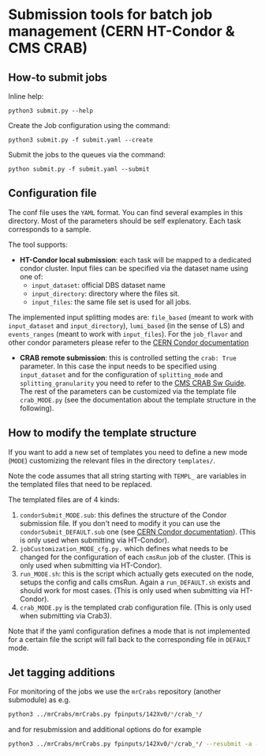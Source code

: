 # Submission tools for batch job management (CERN HT-Condor & CMS CRAB)

## How-to submit jobs

Inline help:

`python3 submit.py --help`

Create the Job configuration using the command:

`python3 submit.py -f submit.yaml --create`

Submit the jobs to the queues via the command:

`python submit.py -f submit.yaml --submit`

## Configuration file



The conf file uses the `YAML` format. You can find several examples in this directory. Most of the parameters should be self explenatory. 
Each task corresponds to a sample.

The tool supports:
* **HT-Condor local submission**: each task will be mapped to a dedicated condor cluster.
Input files can be specified via the dataset name using one of:
   * `input_dataset`: official DBS dataset name
   * `input_directory`: directory where the files sit.
   * `input_files`: the same file set is used for all jobs.
   
The implemented input splitting modes are: `file_based` (meant to work with `input_dataset` and `input_directory`),  `lumi_based` (in the sense of LS) and `events_ranges` (meant to work with `input_files`).
For the `job_flavor` and other condor parameters please refer to the [CERN Condor documentation](http://batchdocs.web.cern.ch/batchdocs/local/index.html)

* **CRAB remote submission**: this is controlled setting the `crab: True` parameter. In this case the input needs to be specified using `input_dataset` and for the configuration of `splitting_mode` and `splitting_granularity` you need to refer to the [CMS CRAB Sw Guide](https://twiki.cern.ch/twiki/bin/view/CMSPublic/SWGuideCrab). The rest of the parameters can be customized via the template file `crab_MODE.py` (see the documentation about the template structure in the following).


## How to modify the template structure

If you want to add a new set of templates you need to define a new mode (`MODE`) customizing the relevant files in the directory
`templates/`.

Note the code assumes that all string starting with `TEMPL_` are variables in the templated files that need to be replaced.

The templated files are of 4 kinds:
1. `condorSubmit_MODE.sub`: this defines the structure of the Condor submission file. If you don't need to modify it you can use the `condorSubmit_DEFAULT.sub` one (see [CERN Condor documentation](http://batchdocs.web.cern.ch/batchdocs/local/index.html)). (This is only used when submitting via HT-Condor).
2. `jobCustomization_MODE_cfg.py.` which defines what needs to be changed for the configuration of each `cmsRun` job of the cluster. (This is only used when submitting via HT-Condor).
3. `run_MODE.sh`: this is the script which actually gets executed on the node, setups the config and calls cmsRun. Again a `run_DEFAULT.sh` exists and should work for most cases. (This is only used when submitting via HT-Condor).
4. `crab_MODE.py` is the templated crab configuration file.  (This is only used when submitting via Crab3).

Note that if the yaml configuration defines a mode that is not implemented for a certain file the script will fall back to the corresponding file in `DEFAULT` mode.




## Jet tagging additions
For monitoring of the jobs we use the `mrCrabs` repository (another submodule) as e.g.
```bash
python3 ../mrCrabs/mrCrabs.py fpinputs/142Xv0/*/crab_*/
```
and for resubmission and additional options do for example
```bash
python3 ../mrCrabs/mrCrabs.py fpinputs/142Xv0/*/crab_*/ --resubmit -a --maxjobruntime=2750
```